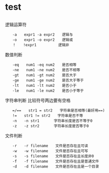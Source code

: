 # test

## 

逻辑运算符

    　　-a　　expr1 -a expr2　　逻辑与
    　　-o　　expr1 -o expr2　　逻辑或
    　　！　　!expr1　　　　　　逻辑非

数值判断

    　　-eq　　num1 -eq num2　　是否相等
    　　-ne　　num1 -ne num2　　是否不相等
    　　-gt　　num1 -gt num2　　是否大于
    　　-ge　　num1 -ge num2　　是否大于等于
    　　-lt　　num1 -lt num2　　是否小于
    　　-le　　num1 -le num2　　是否小于等于

字符串判断 比较符号两边要有空格

    　　=/==　　str1 = str2　　字符串是否相等(最好用==)
    　　!=　　str1 != str2　　字符串是否不等
    　　-n　　-n str1　　　　字符串长度是否不等于0
    　　-z　　-z str2　　　　字符串长度是否等于0
    


文件判断

    　　-r　　-r filename　　文件是否存在且可读
    　　-w　　-w filename　　文件是否存在且可写
    　　-s　　-s filename　　文件是否存在且长度非0
    　　-f　　-f filename　　文件是否存在且是普通文件
    　　-d　　-d filename　　文件是否存在且是一个目录
